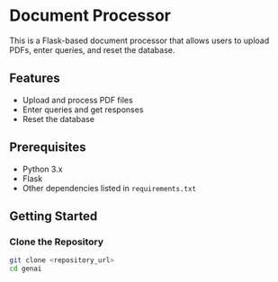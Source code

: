 # Document Processor

This is a Flask-based document processor that allows users to upload PDFs, enter queries, and reset the database.

## Features

- Upload and process PDF files
- Enter queries and get responses
- Reset the database

## Prerequisites

- Python 3.x
- Flask
- Other dependencies listed in `requirements.txt`

## Getting Started

### Clone the Repository

```bash
git clone <repository_url>
cd genai
